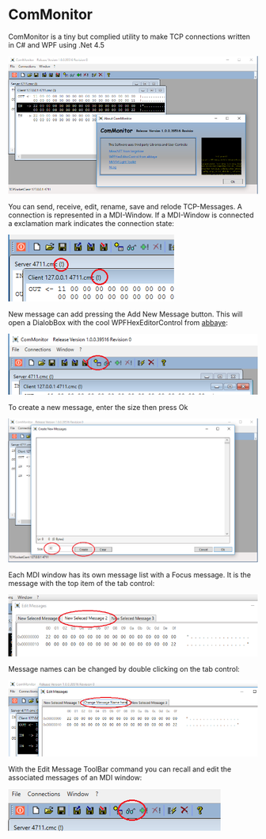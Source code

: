# ComMonitor
ComMonitor is a tiny but complied utility to make TCP connections written in C# and WPF using .Net 4.5

![img](https://github.com/uhwgmxorg/ComMonitor/blob/master/Doc/1.png)

You can send, receive, edit, rename, save and relode TCP-Messages. A connection is represented in a MDI-Window. If a MDI-Window is connected a exclamation mark indicates the connection state:

![img](https://github.com/uhwgmxorg/ComMonitor/blob/master/Doc/2.png)

 New message can add pressing the Add New Message button. This will open a DialobBox with the cool WPFHexEditorControl from [abbaye](https://github.com/abbaye/WPFHexEditorControl):

![img](https://github.com/uhwgmxorg/ComMonitor/blob/master/Doc/3.png)

To create a new message, enter the size then press Ok

![img](https://github.com/uhwgmxorg/ComMonitor/blob/master/Doc/4.png)

Each MDI window has its own message list with a Focus message. It is the message with the top item of the tab control:

![img](https://github.com/uhwgmxorg/ComMonitor/blob/master/Doc/7.png)

Message names can be changed by double clicking on the tab control:

![img](https://github.com/uhwgmxorg/ComMonitor/blob/master/Doc/6.png)

With the Edit Message ToolBar command you can recall and edit the associated messages of an MDI window:

![img](https://github.com/uhwgmxorg/ComMonitor/blob/master/Doc/5.png)


